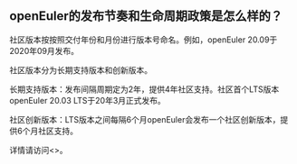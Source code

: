 ## openEuler的发布节奏和生命周期政策是怎么样的？

社区版本按按照交付年份和月份进行版本号命名。例如，openEuler 20.09于2020年09月发布。

社区版本分为长期支持版本和创新版本。

长期支持版本：发布间隔周期定为2年，提供4年社区支持。社区首个LTS版本openEuler 20.03 LTS于20年3月正式发布。

社区创新版本：LTS版本之间每隔6个月openEuler会发布一个社区创新版本，提供6个月社区支持。

详情请访问<>。